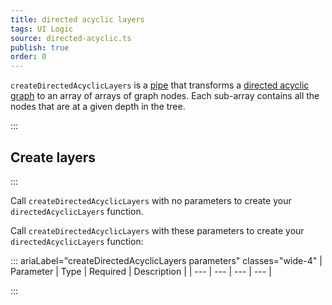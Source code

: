 ```yaml
---
title: directed acyclic layers
tags: UI Logic
source: directed-acyclic.ts
publish: true
order: 0
---
```


`createDirectedAcyclicLayers` is a [pipe](/docs/logic/pipes-overview) that transforms a [directed acyclic graph](/docs/logic/graph-overview) to an array of arrays of graph nodes. Each sub-array contains all the nodes that are at a given depth in the tree.


:::
## Create layers
:::

Call `createDirectedAcyclicLayers` with no parameters to create your `directedAcyclicLayers` function.

Call `createDirectedAcyclicLayers` with these parameters to create your `directedAcyclicLayers` function:

::: ariaLabel="createDirectedAcyclicLayers parameters" classes="wide-4"
| Parameter | Type | Required | Description |
| --- | --- | --- | --- |

:::

